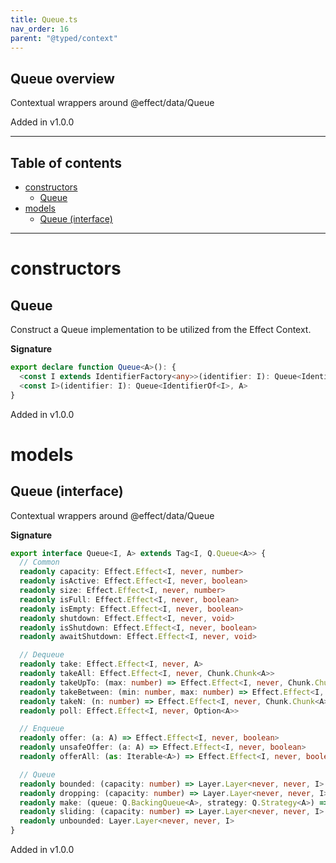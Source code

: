 ```yaml
---
title: Queue.ts
nav_order: 16
parent: "@typed/context"
---
```


## Queue overview

Contextual wrappers around @effect/data/Queue

Added in v1.0.0

---

<h2 class="text-delta">Table of contents</h2>

- [constructors](#constructors)
  - [Queue](#queue)
- [models](#models)
  - [Queue (interface)](#queue-interface)

---

# constructors

## Queue

Construct a Queue implementation to be utilized from the Effect Context.

**Signature**

```ts
export declare function Queue<A>(): {
  <const I extends IdentifierFactory<any>>(identifier: I): Queue<IdentifierOf<I>, A>
  <const I>(identifier: I): Queue<IdentifierOf<I>, A>
}
```

Added in v1.0.0

# models

## Queue (interface)

Contextual wrappers around @effect/data/Queue

**Signature**

```ts
export interface Queue<I, A> extends Tag<I, Q.Queue<A>> {
  // Common
  readonly capacity: Effect.Effect<I, never, number>
  readonly isActive: Effect.Effect<I, never, boolean>
  readonly size: Effect.Effect<I, never, number>
  readonly isFull: Effect.Effect<I, never, boolean>
  readonly isEmpty: Effect.Effect<I, never, boolean>
  readonly shutdown: Effect.Effect<I, never, void>
  readonly isShutdown: Effect.Effect<I, never, boolean>
  readonly awaitShutdown: Effect.Effect<I, never, void>

  // Dequeue
  readonly take: Effect.Effect<I, never, A>
  readonly takeAll: Effect.Effect<I, never, Chunk.Chunk<A>>
  readonly takeUpTo: (max: number) => Effect.Effect<I, never, Chunk.Chunk<A>>
  readonly takeBetween: (min: number, max: number) => Effect.Effect<I, never, Chunk.Chunk<A>>
  readonly takeN: (n: number) => Effect.Effect<I, never, Chunk.Chunk<A>>
  readonly poll: Effect.Effect<I, never, Option<A>>

  // Enqueue
  readonly offer: (a: A) => Effect.Effect<I, never, boolean>
  readonly unsafeOffer: (a: A) => Effect.Effect<I, never, boolean>
  readonly offerAll: (as: Iterable<A>) => Effect.Effect<I, never, boolean>

  // Queue
  readonly bounded: (capacity: number) => Layer.Layer<never, never, I>
  readonly dropping: (capacity: number) => Layer.Layer<never, never, I>
  readonly make: (queue: Q.BackingQueue<A>, strategy: Q.Strategy<A>) => Layer.Layer<never, never, I>
  readonly sliding: (capacity: number) => Layer.Layer<never, never, I>
  readonly unbounded: Layer.Layer<never, never, I>
}
```

Added in v1.0.0
